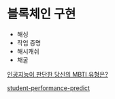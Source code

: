 # 블록체인 구현 

- 해싱
- 작업 증명
- 해시캐쉬
- 채굴

[인공지능이 판단한 당신의 MBTI 유형은?](https://github.com/Gugo-le/MBTI-AI)

[student-performance-predict](https://github.com/Gugo-le/2022memories)